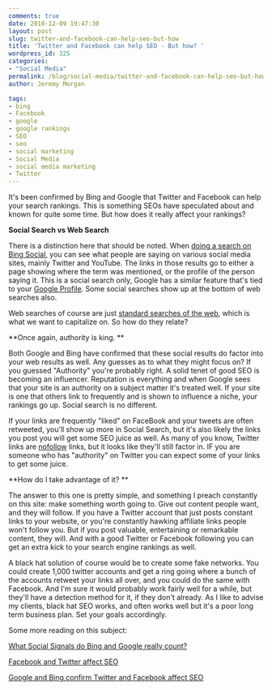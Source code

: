 ```yaml
---
comments: true
date: 2010-12-09 19:47:30
layout: post
slug: twitter-and-facebook-can-help-seo-but-how
title: 'Twitter and Facebook can help SEO - But how? '
wordpress_id: 325
categories:
- "Social Media"
permalink: /blog/social-media/twitter-and-facebook-can-help-seo-but-how/
author: Jeremy Morgan

tags:
- bing
- Facebook
- google
- google rankings
- SEO
- seo
- social marketing
- Social Media
- social media marketing
- Twitter
---
```


It's been confirmed by Bing and Google that Twitter and Facebook can help your search rankings. This is something SEOs have speculated about and known for quite some time. But how does it really affect your rankings?

**Social Search vs Web Search**

There is a distinction here that should be noted. When [doing a search on Bing Social](http://www.bing.com/social/search?q=Justin+Bieber&go=&form=DTPSOH), you can see what people are saying on various social media sites, mainly Twitter and YouTube. The links in those results go to either a page showing where the term was mentioned, or the profile of the person saying it. This is a social search only, Google has a similar feature that's tied to your [Google Profile](http://www.google.com/profiles/jeremy.morgan). Some social searches show up at the bottom of web searches also.

Web searches of course are just [standard searches of the web](http://www.bing.com/search?q=Justin+Bieber&go=&form=QBLH&qs=n&sk=&sc=8-10), which is what we want to capitalize on. So how do they relate?

**Once again, authority is king. **

Both Google and Bing have confirmed that these social results do factor into your web results as well. Any guesses as to what they might focus on? If you guessed "Authority" you're probably right. A solid tenet of good SEO is becoming an influencer. Reputation is everything and when Google sees that your site is an authority on a subject matter it's treated well. If your site is one that others link to frequently and is shown to influence a niche, your rankings go up. Social search is no different.

If your links are frequently "liked" on FaceBook and your tweets are often retweeted, you'll show up more in Social Search, but it's also likely the links you post you will get some SEO juice as well. As many of you know, Twitter links are [nofollow](http://en.wikipedia.org/wiki/Nofollow) links, but it looks like they'll still factor in. IF you are someone who has "authority" on Twitter you can expect some of your links to get some juice.

**How do I take advantage of it? **

The answer to this one is pretty simple, and something I preach constantly on this site: make something worth going to. Give out content people want, and they will follow. If you have a Twitter account that just posts constant links to your website, or you're constantly hawking affiliate links people won't follow you. But if you post valuable, entertaining or remarkable content, they will. And with a good Twitter or Facebook following you can get an extra kick to your search engine rankings as well.

A black hat solution of course would be to create some fake networks. You could create 1,000 twitter accounts and get a ring going where a bunch of the accounts retweet your links all over, and you could do the same with Facebook. And I'm sure it would probably work fairly well for a while, but they'll have a detection method for it, if they don't already. As I like to advise my clients, black hat SEO works, and often works well but it's a poor long term business plan. Set your goals accordingly.

Some more reading on this subject:

[What Social Signals do Bing and Google really count?](http://searchengineland.com/what-social-signals-do-google-bing-really-count-55389)

[Facebook and Twitter affect SEO](http://www.socialtimes.com/2010/12/facebook-and-twitter-affect-seo-confirmed-by-google-and-bing/)

[Google and Bing confirm Twitter and Facebook affect SEO](http://www.seomoz.org/blog/google-bing-confirm-twitter-facebook-influence-seo)
